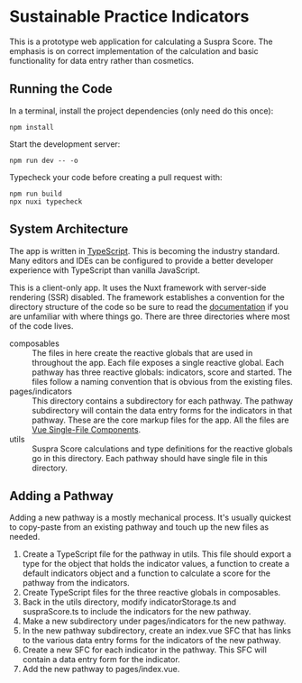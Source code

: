 # Sustainable Practice Indicators

This is a prototype web application for calculating a Suspra Score. The emphasis
is on correct implementation of the calculation and basic functionality for
data entry rather than cosmetics.

## Running the Code

In a terminal, install the project dependencies (only need do this once):

`npm install`

Start the development server:

`npm run dev -- -o`

Typecheck your code before creating a pull request with:

```
npm run build
npx nuxi typecheck
```

## System Architecture

The app is written in
[TypeScript](https://www.typescriptlang.org/docs/handbook/intro.html). This is
becoming the industry standard. Many editors and IDEs can be configured to
provide a better developer experience with TypeScript than vanilla JavaScript.

This is a client-only app. It uses the Nuxt framework with server-side rendering
(SSR) disabled. The framework establishes a convention for the directory
structure of the code so be sure to read the
[documentation](https://nuxt.com/docs/guide) if you are unfamiliar with where
things go. There are three directories where most of the code lives.

<dl>
<dt>composables</dt>
<dd>The files in here create the reactive globals that are used in throughout
the app. Each file exposes a single reactive global. Each pathway has three
reactive globals: indicators, score and started. The files follow a naming
convention that is obvious from the existing files.</dd>
<dt>pages/indicators</dt>
<dd>This directory contains a subdirectory for each pathway. The pathway
subdirectory will contain the data entry forms for the indicators in that
pathway. These are the core markup files for the app. All the files are
<a href="https://vuejs.org/guide/scaling-up/sfc.html">Vue Single-File Components</a>.</dd>
<dt>utils</dt>
<dd>Suspra Score calculations and type definitions for the reactive globals go
in this directory. Each pathway should have single file in this directory.</dd>
</dl>

## Adding a Pathway

Adding a new pathway is a mostly mechanical process. It's usually quickest to
copy-paste from an existing pathway and touch up the new files as needed.

1. Create a TypeScript file for the pathway in utils. This file should export
a type for the object that holds the indicator values, a function to create a
default indicators object and a function to calculate a score for the pathway
from the indicators.
2. Create TypeScript files for the three reactive globals in composables.
3. Back in the utils directory, modify indicatorStorage.ts and suspraScore.ts
to include the indicators for the new pathway.
4. Make a new subdirectory under pages/indicators for the new pathway.
5. In the new pathway subdirectory, create an index.vue SFC that has links to
the various data entry forms for the indicators of the new pathway.
6. Create a new SFC for each indicator in the pathway. This SFC will contain
a data entry form for the indicator.
7. Add the new pathway to pages/index.vue.
